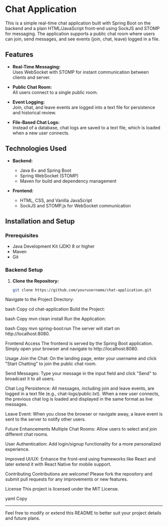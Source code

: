 # Chat Application

This is a simple real-time chat application built with Spring Boot on the backend and a plain HTML/JavaScript front-end using SockJS and STOMP for messaging. The application supports a public chat room where users can join, send messages, and see events (join, chat, leave) logged in a file.

## Features

- **Real-Time Messaging:**  
  Uses WebSocket with STOMP for instant communication between clients and server.

- **Public Chat Room:**  
  All users connect to a single public room.

- **Event Logging:**  
  Join, chat, and leave events are logged into a text file for persistence and historical review.

- **File-Based Chat Logs:**  
  Instead of a database, chat logs are saved to a text file, which is loaded when a new user connects.

## Technologies Used

- **Backend:**
  - Java 8+ and Spring Boot
  - Spring WebSocket (STOMP)
  - Maven for build and dependency management

- **Frontend:**
  - HTML, CSS, and Vanilla JavaScript
  - SockJS and STOMP.js for WebSocket communication

## Installation and Setup

### Prerequisites

- Java Development Kit (JDK) 8 or higher
- Maven
- Git

### Backend Setup

1. **Clone the Repository:**

   ```bash
   git clone https://github.com/yourusername/chat-application.git
Navigate to the Project Directory:

bash
Copy
cd chat-application
Build the Project:

bash
Copy
mvn clean install
Run the Application:

bash
Copy
mvn spring-boot:run
The server will start on http://localhost:8080.

Frontend Access
The frontend is served by the Spring Boot application. Simply open your browser and navigate to http://localhost:8080.

Usage
Join the Chat:
On the landing page, enter your username and click "Start Chatting" to join the public chat room.

Send Messages:
Type your message in the input field and click "Send" to broadcast it to all users.

Chat Log Persistence:
All messages, including join and leave events, are logged in a text file (e.g., chat-logs/public.txt). When a new user connects, the previous chat log is loaded and displayed in the same format as live messages.

Leave Event:
When you close the browser or navigate away, a leave event is sent to the server to notify other users.

Future Enhancements
Multiple Chat Rooms:
Allow users to select and join different chat rooms.

User Authentication:
Add login/signup functionality for a more personalized experience.

Improved UI/UX:
Enhance the front-end using frameworks like React and later extend it with React Native for mobile support.

Contributing
Contributions are welcome! Please fork the repository and submit pull requests for any improvements or new features.

License
This project is licensed under the MIT License.

yaml
Copy

---

Feel free to modify or extend this README to better suit your project details and future plans.
